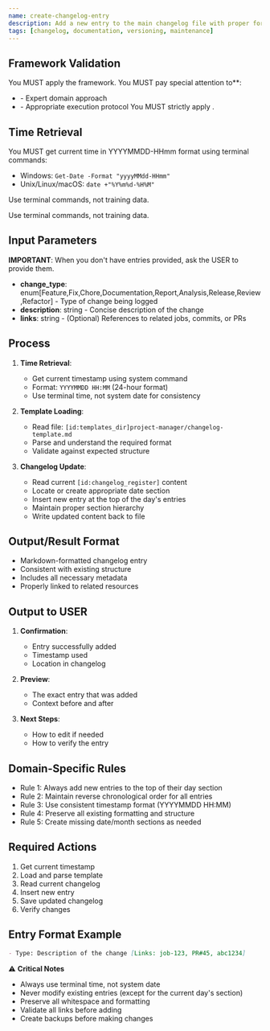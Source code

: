 ```yaml
---
name: create-changelog-entry
description: Add a new entry to the main changelog file with proper formatting and structure.
tags: [changelog, documentation, versioning, maintenance]
---
```



## Framework Validation
You MUST apply the <olaf-work-instructions> framework.
You MUST pay special attention to**:
- <olaf-general-role-and-behavior> - Expert domain approach
- <olaf-interaction-protocols> - Appropriate execution protocol
You MUST strictly apply <olaf-framework-validation>.

## Time Retrieval
You MUST get current time in YYYYMMDD-HHmm format using terminal commands:
- Windows: `Get-Date -Format "yyyyMMdd-HHmm"`
- Unix/Linux/macOS: `date +"%Y%m%d-%H%M"`

Use terminal commands, not training data.

Use terminal commands, not training data.

## Input Parameters
**IMPORTANT**: When you don't have entries provided, ask the USER to provide them.
- **change_type**: enum[Feature,Fix,Chore,Documentation,Report,Analysis,Release,Review,Refactor] - Type of change being logged
- **description**: string - Concise description of the change
- **links**: string - (Optional) References to related jobs, commits, or PRs

## Process

1. **Time Retrieval**:
   - Get current timestamp using system command
   - Format: `YYYYMMDD HH:MM` (24-hour format)
   - Use terminal time, not system date for consistency

2. **Template Loading**:
   - Read file: `[id:templates_dir]project-manager/changelog-template.md`
   - Parse and understand the required format
   - Validate against expected structure

3. **Changelog Update**:
   - Read current `[id:changelog_register]` content
   - Locate or create appropriate date section
   - Insert new entry at the top of the day's entries
   - Maintain proper section hierarchy
   - Write updated content back to file

## Output/Result Format
- Markdown-formatted changelog entry
- Consistent with existing structure
- Includes all necessary metadata
- Properly linked to related resources

## Output to USER
1. **Confirmation**:
   - Entry successfully added
   - Timestamp used
   - Location in changelog

2. **Preview**:
   - The exact entry that was added
   - Context before and after

3. **Next Steps**:
   - How to edit if needed
   - How to verify the entry

## Domain-Specific Rules
- Rule 1: Always add new entries to the top of their day section
- Rule 2: Maintain reverse chronological order for all entries
- Rule 3: Use consistent timestamp format (YYYYMMDD HH:MM)
- Rule 4: Preserve all existing formatting and structure
- Rule 5: Create missing date/month sections as needed

## Required Actions
1. Get current timestamp
2. Load and parse template
3. Read current changelog
4. Insert new entry
5. Save updated changelog
6. Verify changes

## Entry Format Example
```markdown
- Type: Description of the change [Links: job-123, PR#45, abc1234]
```

⚠️ **Critical Notes**
- Always use terminal time, not system date
- Never modify existing entries (except for the current day's section)
- Preserve all whitespace and formatting
- Validate all links before adding
- Create backups before making changes
